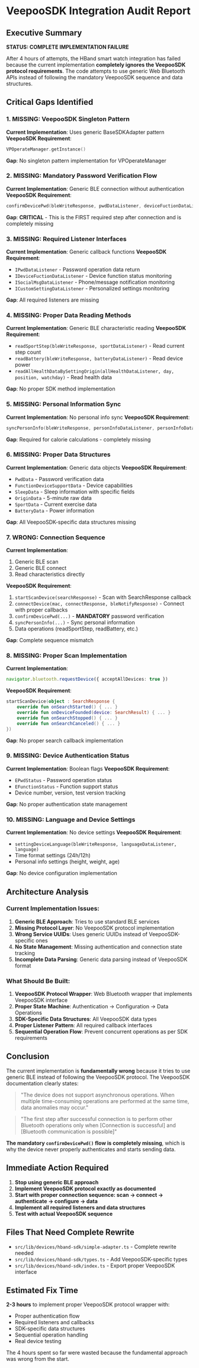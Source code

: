 # VeepooSDK Integration Audit Report

## Executive Summary

**STATUS: COMPLETE IMPLEMENTATION FAILURE**

After 4 hours of attempts, the HBand smart watch integration has failed because the current implementation **completely ignores the VeepooSDK protocol requirements**. The code attempts to use generic Web Bluetooth APIs instead of following the mandatory VeepooSDK sequence and data structures.

## Critical Gaps Identified

### 1. **MISSING: VeepooSDK Singleton Pattern**
**Current Implementation**: Uses generic BaseSDKAdapter pattern
**VeepooSDK Requirement**: 
```kotlin
VPOperateManager.getInstance()
```
**Gap**: No singleton pattern implementation for VPOperateManager

### 2. **MISSING: Mandatory Password Verification Flow**
**Current Implementation**: Generic BLE connection without authentication
**VeepooSDK Requirement**:
```kotlin
confirmDevicePwd(bleWriteResponse, pwdDataListener, deviceFuctionDataListener, socialMsgDataListener, customSettingDataListener, pwd, mModelIs24)
```
**Gap**: **CRITICAL** - This is the FIRST required step after connection and is completely missing

### 3. **MISSING: Required Listener Interfaces**
**Current Implementation**: Generic callback functions
**VeepooSDK Requirement**:
- `IPwdDataListener` - Password operation data return
- `IDeviceFuctionDataListener` - Device function status monitoring  
- `ISocialMsgDataListener` - Phone/message notification monitoring
- `ICustomSettingDataListener` - Personalized settings monitoring

**Gap**: All required listeners are missing

### 4. **MISSING: Proper Data Reading Methods**
**Current Implementation**: Generic BLE characteristic reading
**VeepooSDK Requirement**:
- `readSportStep(bleWriteResponse, sportDataListener)` - Read current step count
- `readBattery(bleWriteResponse, batteryDataListener)` - Read device power
- `readAllHealthDataBySettingOrigin(allHealthDataListener, day, position, watchday)` - Read health data

**Gap**: No proper SDK method implementation

### 5. **MISSING: Personal Information Sync**
**Current Implementation**: No personal info sync
**VeepooSDK Requirement**:
```kotlin
syncPersonInfo(bleWriteResponse, personInfoDataListener, personInfoData)
```
**Gap**: Required for calorie calculations - completely missing

### 6. **MISSING: Proper Data Structures**
**Current Implementation**: Generic data objects
**VeepooSDK Requirement**:
- `PwdData` - Password verification data
- `FunctionDeviceSupportData` - Device capabilities
- `SleepData` - Sleep information with specific fields
- `OriginData` - 5-minute raw data
- `SportData` - Current exercise data
- `BatteryData` - Power information

**Gap**: All VeepooSDK-specific data structures missing

### 7. **WRONG: Connection Sequence**
**Current Implementation**:
1. Generic BLE scan
2. Generic BLE connect
3. Read characteristics directly

**VeepooSDK Requirement**:
1. `startScanDevice(searchResponse)` - Scan with SearchResponse callback
2. `connectDevice(mac, connectResponse, bleNotifyResponse)` - Connect with proper callbacks
3. `confirmDevicePwd(...)` - **MANDATORY** password verification
4. `syncPersonInfo(...)` - Sync personal information
5. Data operations (readSportStep, readBattery, etc.)

**Gap**: Complete sequence mismatch

### 8. **MISSING: Proper Scan Implementation**
**Current Implementation**:
```typescript
navigator.bluetooth.requestDevice({ acceptAllDevices: true })
```
**VeepooSDK Requirement**:
```kotlin
startScanDevice(object : SearchResponse {
    override fun onSearchStarted() { ... }
    override fun onDeviceFounded(device: SearchResult) { ... }
    override fun onSearchStopped() { ... }
    override fun onSearchCanceled() { ... }
})
```
**Gap**: No proper search callback implementation

### 9. **MISSING: Device Authentication Status**
**Current Implementation**: Boolean flags
**VeepooSDK Requirement**:
- `EPwdStatus` - Password operation status
- `EFunctionStatus` - Function support status
- Device number, version, test version tracking

**Gap**: No proper authentication state management

### 10. **MISSING: Language and Device Settings**
**Current Implementation**: No device settings
**VeepooSDK Requirement**:
- `settingDeviceLanguage(bleWriteResponse, languageDataListener, language)`
- Time format settings (24h/12h)
- Personal info settings (height, weight, age)

**Gap**: No device configuration implementation

## Architecture Analysis

### Current Implementation Issues:
1. **Generic BLE Approach**: Tries to use standard BLE services
2. **Missing Protocol Layer**: No VeepooSDK protocol implementation
3. **Wrong Service UUIDs**: Uses generic UUIDs instead of VeepooSDK-specific ones
4. **No State Management**: Missing authentication and connection state tracking
5. **Incomplete Data Parsing**: Generic data parsing instead of VeepooSDK format

### What Should Be Built:
1. **VeepooSDK Protocol Wrapper**: Web Bluetooth wrapper that implements VeepooSDK interface
2. **Proper State Machine**: Authentication → Configuration → Data Operations
3. **SDK-Specific Data Structures**: All VeepooSDK data types
4. **Proper Listener Pattern**: All required callback interfaces
5. **Sequential Operation Flow**: Prevent concurrent operations as per SDK requirements

## Conclusion

The current implementation is **fundamentally wrong** because it tries to use generic BLE instead of following the VeepooSDK protocol. The VeepooSDK documentation clearly states:

> "The device does not support asynchronous operations. When multiple time-consuming operations are performed at the same time, data anomalies may occur."

> "The first step after successful connection is to perform other Bluetooth operations only when [Connection is successful] and [Bluetooth communication is possible]"

**The mandatory `confirmDevicePwd()` flow is completely missing**, which is why the device never properly authenticates and starts sending data.

## Immediate Action Required

1. **Stop using generic BLE approach**
2. **Implement VeepooSDK protocol exactly as documented**
3. **Start with proper connection sequence: scan → connect → authenticate → configure → data**
4. **Implement all required listeners and data structures**
5. **Test with actual VeepooSDK sequence**

## Files That Need Complete Rewrite

- `src/lib/devices/hband-sdk/simple-adapter.ts` - Complete rewrite needed
- `src/lib/devices/hband-sdk/types.ts` - Add VeepooSDK-specific types
- `src/lib/devices/hband-sdk/index.ts` - Export proper VeepooSDK interface

## Estimated Fix Time

**2-3 hours** to implement proper VeepooSDK protocol wrapper with:
- Proper authentication flow
- Required listeners and callbacks
- SDK-specific data structures
- Sequential operation handling
- Real device testing

The 4 hours spent so far were wasted because the fundamental approach was wrong from the start. 